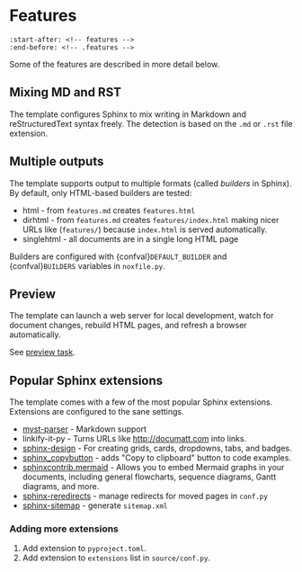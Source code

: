 # Features

```{include} ../../README.md
:start-after: <!-- features -->
:end-before: <!-- .features -->
```

Some of the features are described in more detail below.

## Mixing MD and RST

The template configures Sphinx to mix writing in Markdown and reStructuredText syntax freely. The detection is based on the `.md` or `.rst` file extension.

## Multiple outputs

The template supports output to multiple formats (called _builders_ in Sphinx). By default, only HTML-based builders are tested:

- html - from `features.md` creates `features.html`
- dirhtml - from `features.md` creates `features/index.html` making nicer URLs like (`features/`) because `index.html` is served automatically.
- singlehtml - all documents are in a single long HTML page

Builders are configured with {confval}`DEFAULT_BUILDER` and {confval}`BUILDERS` variables in `noxfile.py`.

## Preview

The template can launch a web server for local development, watch for document changes, rebuild HTML pages, and refresh a browser automatically.

See [preview task](#nox-preview).

<!-- TODO: Screenshot / video (animovaný png/webp?) -->

## Popular Sphinx extensions

The template comes with a few of the most popular Sphinx extensions. Extensions are configured to the sane settings.

- [myst-parser](https://myst-parser.readthedocs.io/en/latest/) - Markdown support
- linkify-it-py - Turns URLs like http://documatt.com into links.
- [sphinx-design](https://sphinx-design.readthedocs.io/en/latest/) - For creating grids, cards, dropdowns, tabs, and badges.
- [sphinx_copybutton](https://sphinx-copybutton.readthedocs.io/en/latest/) - adds "Copy to clipboard" button to code examples.
- [sphinxcontrib.mermaid](https://sphinxcontrib-mermaid-demo.readthedocs.io/en/latest/) - Allows you to embed Mermaid graphs in your documents, including general flowcharts, sequence diagrams, Gantt diagrams, and more.
- [sphinx-reredirects](https://documatt.com/sphinx-reredirects/) - manage redirects for moved pages in `conf.py`
- [sphinx-sitemap](https://sphinx-sitemap.readthedocs.io/en/latest/) - generate `sitemap.xml`

### Adding more extensions

1. Add extension to `pyproject.toml`.
1. Add extension to `extensions` list in `source/conf.py`.
